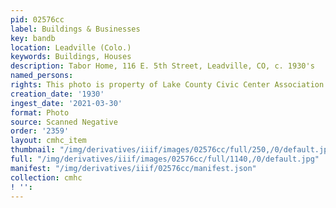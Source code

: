 ```yaml
---
pid: 02576cc
label: Buildings & Businesses
key: bandb
location: Leadville (Colo.)
keywords: Buildings, Houses
description: Tabor Home, 116 E. 5th Street, Leadville, CO, c. 1930's
named_persons: 
rights: This photo is property of Lake County Civic Center Association.
creation_date: '1930'
ingest_date: '2021-03-30'
format: Photo
source: Scanned Negative
order: '2359'
layout: cmhc_item
thumbnail: "/img/derivatives/iiif/images/02576cc/full/250,/0/default.jpg"
full: "/img/derivatives/iiif/images/02576cc/full/1140,/0/default.jpg"
manifest: "/img/derivatives/iiif/02576cc/manifest.json"
collection: cmhc
! '': 
---
```

